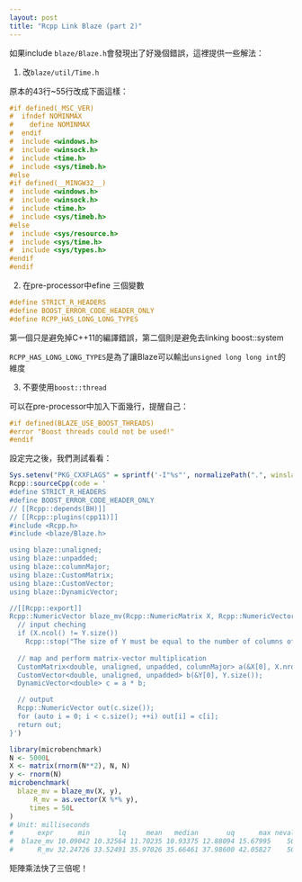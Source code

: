 ```yaml
---
layout: post
title: "Rcpp Link Blaze (part 2)"
---
```


如果include `blaze/Blaze.h`會發現出了好幾個錯誤，這裡提供一些解法：

1. 改`blaze/util/Time.h`

原本的43行~55行改成下面這樣：

``` c++
#if defined(_MSC_VER)
#  ifndef NOMINMAX
#    define NOMINMAX
#  endif
#  include <windows.h>
#  include <winsock.h>
#  include <time.h>
#  include <sys/timeb.h>
#else
#if defined(__MINGW32__)
#  include <windows.h>
#  include <winsock.h>
#  include <time.h>
#  include <sys/timeb.h>
#else
#  include <sys/resource.h>
#  include <sys/time.h>
#  include <sys/types.h>
#endif
#endif
```

2. 在pre-processor中efine 三個變數

``` c++
#define STRICT_R_HEADERS
#define BOOST_ERROR_CODE_HEADER_ONLY
#define RCPP_HAS_LONG_LONG_TYPES
```

第一個只是避免掉C++11的編譯錯誤，第二個則是避免去linking boost::system

`RCPP_HAS_LONG_LONG_TYPES`是為了讓Blaze可以輸出`unsigned long long int`的維度

3. 不要使用`boost::thread`

可以在pre-processor中加入下面幾行，提醒自己：

``` c++
#if defined(BLAZE_USE_BOOST_THREADS)
#error "Boost threads could not be used!"
#endif
```

設定完之後，我們測試看看：

``` R
Sys.setenv("PKG_CXXFLAGS" = sprintf('-I"%s"', normalizePath(".", winslash = "/")))
Rcpp::sourceCpp(code = '
#define STRICT_R_HEADERS
#define BOOST_ERROR_CODE_HEADER_ONLY
// [[Rcpp::depends(BH)]]
// [[Rcpp::plugins(cpp11)]]
#include <Rcpp.h>
#include <blaze/Blaze.h>

using blaze::unaligned; 
using blaze::unpadded;
using blaze::columnMajor;
using blaze::CustomMatrix;
using blaze::CustomVector;
using blaze::DynamicVector;

//[[Rcpp::export]]
Rcpp::NumericVector blaze_mv(Rcpp::NumericMatrix X, Rcpp::NumericVector Y) {
  // input cheching
  if (X.ncol() != Y.size())
    Rcpp::stop("The size of Y must be equal to the number of columns of X.");
 
  // map and perform matrix-vector multiplication
  CustomMatrix<double, unaligned, unpadded, columnMajor> a(&X[0], X.nrow(), X.ncol());
  CustomVector<double, unaligned, unpadded> b(&Y[0], Y.size());
  DynamicVector<double> c = a * b;

  // output
  Rcpp::NumericVector out(c.size());
  for (auto i = 0; i < c.size(); ++i) out[i] = c[i];
  return out;
}')

library(microbenchmark)
N <- 5000L
X <- matrix(rnorm(N**2), N, N)
y <- rnorm(N)
microbenchmark(
  blaze_mv = blaze_mv(X, y),
      R_mv = as.vector(X %*% y),
     times = 50L
)
# Unit: milliseconds
#      expr      min       lq     mean   median       uq      max neval
#  blaze_mv 10.09042 10.32564 11.70235 10.93375 12.88094 15.67995    50
#      R_mv 32.24726 33.52491 35.97026 35.66461 37.98600 42.05827    50
```

矩陣乘法快了三倍呢！
